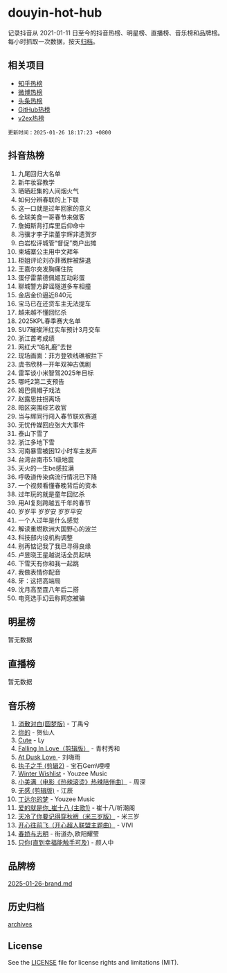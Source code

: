 # douyin-hot-hub

记录抖音从 2021-01-11 日至今的抖音热榜、明星榜、直播榜、音乐榜和品牌榜。每小时抓取一次数据，按天[归档](archives)。

## 相关项目

- [知乎热榜](https://github.com/lonnyzhang423/zhihu-hot-hub)
- [微博热榜](https://github.com/lonnyzhang423/weibo-hot-hub)
- [头条热榜](https://github.com/lonnyzhang423/toutiao-hot-hub)
- [GitHub热榜](https://github.com/lonnyzhang423/github-hot-hub)
- [v2ex热榜](https://github.com/lonnyzhang423/v2ex-hot-hub)


`更新时间：2025-01-26 18:17:23 +0800`

## 抖音热榜

1. 九尾回归大名单
1. 新年妆容教学
1. 晒晒赶集的人间烟火气
1. 如何分辨春联的上下联
1. 这一口就是过年回家的意义
1. 全球美食一哥春节来做客
1. 詹姆斯背打库里后仰命中
1. 冯骥才李子柒董宇辉非遗贺岁
1. 白岩松评城管“督促”商户出摊
1. 柬埔寨公主用中文拜年
1. 柜姐评论刘亦菲微胖被辞退
1. 王嘉尔突发胸痛住院
1. 蛋仔雷蒙德佩姬互动彩蛋
1. 聊城警方辟谣隧道多车相撞
1. 金店金价逼近840元
1. 宝马已在还贷车主无法提车
1. 越来越不懂回忆杀
1. 2025KPL春季赛大名单
1. SU7璀璨洋红实车预计3月交车
1. 浙江首考成绩
1. 网红犬“哈礼鹿”去世
1. 现场画面：菲方登铁线礁被拦下
1. 虞书欣林一开年双神古偶剧
1. 雷军谈小米智驾2025年目标
1. 哪吒2第二支预告
1. 姆巴佩帽子戏法
1. 赵露思拄拐离场
1. 暗区突围综艺收官
1. 当与辉同行闯入春节联欢赛道
1. 无忧传媒回应张大大事件
1. 泰山下雪了
1. 浙江多地下雪
1. 河南暴雪被困12小时车主发声
1. 台湾台南市5.1级地震
1. 天火的一生be感拉满
1. 呼吸道传染病流行情况已下降
1. 一个视频看懂春晚背后的资本
1. 过年玩的就是童年回忆杀
1. 用AI复刻跨越五千年的春节
1. 岁岁平 岁岁安 岁岁平安
1. 一个人过年是什么感觉
1. 解读重燃欧洲大国野心的波兰
1. 科技部内设机构调整
1. 别再惦记我了我已寻得良缘
1. 卢昱晓王星越说话全员起哄
1. 下雪天有你和我一起跳
1. 我做表情你配音
1. 牙：这把高端局
1. 沈月高至霆八年后二搭
1. 电竞选手幻云称网恋被骗

## 明星榜

暂无数据

## 直播榜

暂无数据

## 音乐榜

1. [消散对白(圆梦版)](https://sf5-hl-cdn-tos.douyinstatic.com/obj/tos-cn-ve-2774/og4jB5I5IizzoZVAAAzWgBMAsMDWoArfwBOiFs) - 丁禹兮
1. [你的](https://sf5-hl-cdn-tos.douyinstatic.com/obj/tos-cn-ve-2774/oYuIeKf42jB7sEV6B2upMdpYAgfrQWj0FeRegh) - 贺仙人
1. [Cute](https://sf5-hl-cdn-tos.douyinstatic.com/obj/tos-cn-ve-2774/o4IbIzHWKAAB4wsS5qMBRiiAlEBGTpQRNfFvuo) - Ly
1. [Falling In Love（剪辑版）](https://sf5-hl-cdn-tos.douyinstatic.com/obj/tos-cn-ve-2774/o8ajpA8zzgBPahbBIO8AcKGBLJezFCRd1wfP9f) - 青村秀和
1. [ At Dusk  Love ](https://sf5-hl-cdn-tos.douyinstatic.com/obj/tos-cn-ve-2774/o8CrpCf5CaYgI4ZrtQgMQAFEfuGqNnRSDQAPBc) - 刘嗨雨
1. [执子之手 (剪辑2)](https://sf6-cdn-tos.douyinstatic.com/obj/tos-cn-ve-2774/oUoZLQjCc31XzqsBnBQUNgeKtYPBcgbFDwtfcu) - 宝石Gem\哩哩
1. [Winter Wishlist](https://sf5-hl-cdn-tos.douyinstatic.com/obj/tos-cn-ve-2774/oIIgUOeamCFCVAzxN6MFRLIBlLGpUqQxeeHrLE) - Youzee Music
1. [小美满（电影《热辣滚烫》热辣陪伴曲）](https://sf5-hl-cdn-tos.douyinstatic.com/obj/tos-cn-ve-2774/o0GAn2lSgfZIDUgtevCGDQYnFg4CwnrBaxbTZL) - 周深
1. [无感 (剪辑版)](https://sf5-hl-cdn-tos.douyinstatic.com/obj/tos-cn-ve-2774/o0eIsUzJBDlQaQFC5OFlgbMEZC1TFYBftOBn6p) - 江辰
1. [丁达尔的梦](https://sf5-hl-cdn-tos.douyinstatic.com/obj/tos-cn-ve-2774/oMU3WirUZBVQkAC9ccG5P2IQirziZM2RTInUY) - Youzee Music
1. [爱的就是你_崔十八 (主歌1)](https://sf5-hl-cdn-tos.douyinstatic.com/obj/tos-cn-ve-2774/oI5BO5DhFZ6UTcNCnZaOCBLtZ7WIMQGfgnXf5E) - 崔十八/听潮阁
1. [天冷了你要记得穿秋裤（米三岁版）](https://sf5-hl-cdn-tos.douyinstatic.com/obj/tos-cn-ve-2774/oQlIwVIDWiZ6BQilAorS7MA0AgCkQDvcZAdm1) - 米三岁
1. [开心往前飞（开心超人联盟主题曲）](https://sf5-hl-cdn-tos.douyinstatic.com/obj/tos-cn-ve-2774/9d8fb7c82cf1421fb93a9fe925275e0a) - VIVI
1. [春娇与志明](https://sf5-hl-cdn-tos.douyinstatic.com/obj/tos-cn-ve-2774/e530d8fceb7044b39707d7f9ff54add1) - 街道办,欧阳耀莹
1. [只你(直到幸福能触手可及)](https://sf5-hl-cdn-tos.douyinstatic.com/obj/tos-cn-ve-2774/o0lBkRDzFTeaVSUz3ZZSCBVtZ5DIMQGfgmEAuE) - 颜人中

## 品牌榜

[2025-01-26-brand.md](archives/2025-01-26-brand.md)

## 历史归档

[archives](archives)

## License

See the [LICENSE](LICENSE) file for license rights and limitations (MIT).

